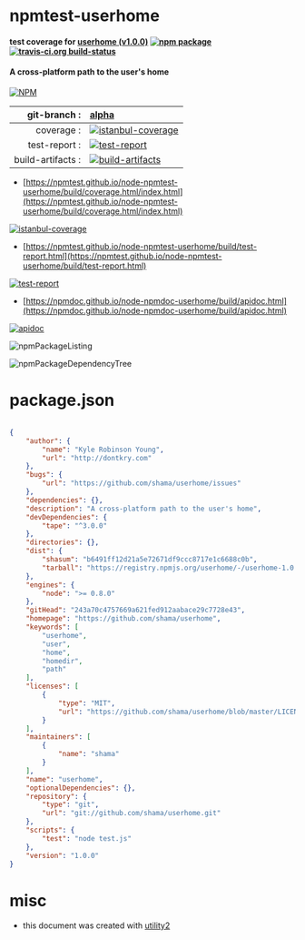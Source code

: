 # npmtest-userhome

#### test coverage for  [userhome (v1.0.0)](https://github.com/shama/userhome)  [![npm package](https://img.shields.io/npm/v/npmtest-userhome.svg?style=flat-square)](https://www.npmjs.org/package/npmtest-userhome) [![travis-ci.org build-status](https://api.travis-ci.org/npmtest/node-npmtest-userhome.svg)](https://travis-ci.org/npmtest/node-npmtest-userhome)

#### A cross-platform path to the user's home

[![NPM](https://nodei.co/npm/userhome.png?downloads=true&downloadRank=true&stars=true)](https://www.npmjs.com/package/userhome)

| git-branch : | [alpha](https://github.com/npmtest/node-npmtest-userhome/tree/alpha)|
|--:|:--|
| coverage : | [![istanbul-coverage](https://npmtest.github.io/node-npmtest-userhome/build/coverage.badge.svg)](https://npmtest.github.io/node-npmtest-userhome/build/coverage.html/index.html)|
| test-report : | [![test-report](https://npmtest.github.io/node-npmtest-userhome/build/test-report.badge.svg)](https://npmtest.github.io/node-npmtest-userhome/build/test-report.html)|
| build-artifacts : | [![build-artifacts](https://npmtest.github.io/node-npmtest-userhome/glyphicons_144_folder_open.png)](https://github.com/npmtest/node-npmtest-userhome/tree/gh-pages/build)|

- [https://npmtest.github.io/node-npmtest-userhome/build/coverage.html/index.html](https://npmtest.github.io/node-npmtest-userhome/build/coverage.html/index.html)

[![istanbul-coverage](https://npmtest.github.io/node-npmtest-userhome/build/screenCapture.buildCi.browser.%252Ftmp%252Fbuild%252Fcoverage.lib.html.png)](https://npmtest.github.io/node-npmtest-userhome/build/coverage.html/index.html)

- [https://npmtest.github.io/node-npmtest-userhome/build/test-report.html](https://npmtest.github.io/node-npmtest-userhome/build/test-report.html)

[![test-report](https://npmtest.github.io/node-npmtest-userhome/build/screenCapture.buildCi.browser.%252Ftmp%252Fbuild%252Ftest-report.html.png)](https://npmtest.github.io/node-npmtest-userhome/build/test-report.html)

- [https://npmdoc.github.io/node-npmdoc-userhome/build/apidoc.html](https://npmdoc.github.io/node-npmdoc-userhome/build/apidoc.html)

[![apidoc](https://npmdoc.github.io/node-npmdoc-userhome/build/screenCapture.buildCi.browser.%252Ftmp%252Fbuild%252Fapidoc.html.png)](https://npmdoc.github.io/node-npmdoc-userhome/build/apidoc.html)

![npmPackageListing](https://npmtest.github.io/node-npmtest-userhome/build/screenCapture.npmPackageListing.svg)

![npmPackageDependencyTree](https://npmtest.github.io/node-npmtest-userhome/build/screenCapture.npmPackageDependencyTree.svg)



# package.json

```json

{
    "author": {
        "name": "Kyle Robinson Young",
        "url": "http://dontkry.com"
    },
    "bugs": {
        "url": "https://github.com/shama/userhome/issues"
    },
    "dependencies": {},
    "description": "A cross-platform path to the user's home",
    "devDependencies": {
        "tape": "^3.0.0"
    },
    "directories": {},
    "dist": {
        "shasum": "b6491ff12d21a5e72671df9ccc8717e1c6688c0b",
        "tarball": "https://registry.npmjs.org/userhome/-/userhome-1.0.0.tgz"
    },
    "engines": {
        "node": ">= 0.8.0"
    },
    "gitHead": "243a70c4757669a621fed912aabace29c7728e43",
    "homepage": "https://github.com/shama/userhome",
    "keywords": [
        "userhome",
        "user",
        "home",
        "homedir",
        "path"
    ],
    "licenses": [
        {
            "type": "MIT",
            "url": "https://github.com/shama/userhome/blob/master/LICENSE-MIT"
        }
    ],
    "maintainers": [
        {
            "name": "shama"
        }
    ],
    "name": "userhome",
    "optionalDependencies": {},
    "repository": {
        "type": "git",
        "url": "git://github.com/shama/userhome.git"
    },
    "scripts": {
        "test": "node test.js"
    },
    "version": "1.0.0"
}
```



# misc
- this document was created with [utility2](https://github.com/kaizhu256/node-utility2)
